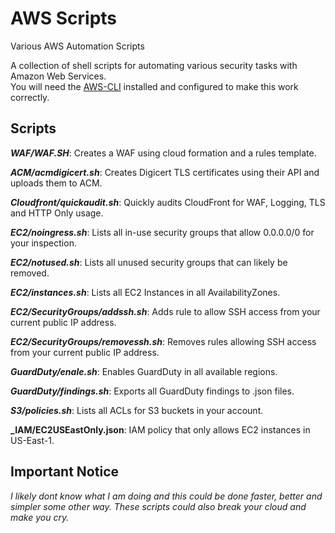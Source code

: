 # AWS Scripts
Various AWS Automation Scripts

A collection of shell scripts for automating various security tasks with Amazon Web Services.<br>
You will need the [AWS-CLI](https://aws.amazon.com/cli/) installed and configured to make this work correctly.

## Scripts

**_WAF/WAF.SH_**: Creates a WAF using cloud formation and a rules template.<br>

**_ACM/acmdigicert.sh_**: Creates Digicert TLS certificates using their API and uploads them to ACM.<br>

**_Cloudfront/quickaudit.sh_**: Quickly audits CloudFront for WAF, Logging, TLS and HTTP Only usage.<br>

**_EC2/noingress.sh_**: Lists all in-use security groups that allow 0.0.0.0/0 for your inspection.

**_EC2/notused.sh_**: Lists all unused security groups that can likely be removed.

**_EC2/instances.sh_**: Lists all EC2 Instances in all AvailabilityZones.

**_EC2/SecurityGroups/addssh.sh_**: Adds rule to allow SSH access from your current public IP address.

**_EC2/SecurityGroups/removessh.sh_**: Removes rules allowing SSH access from your current public IP address.

**_GuardDuty/enale.sh_**: Enables GuardDuty in all available regions.

**_GuardDuty/findings.sh_**: Exports all GuardDuty findings to .json files.

**_S3/policies.sh_**: Lists all ACLs for S3 buckets in your account.

**_IAM/EC2USEastOnly.json**: IAM policy that only allows EC2 instances in US-East-1. 

## Important Notice
*I likely dont know what I am doing and this could be done faster, better and simpler some other way. These scripts could also break your cloud and make you cry.*
